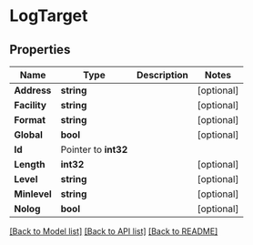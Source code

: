 # LogTarget

## Properties

Name | Type | Description | Notes
------------ | ------------- | ------------- | -------------
**Address** | **string** |  | [optional] 
**Facility** | **string** |  | [optional] 
**Format** | **string** |  | [optional] 
**Global** | **bool** |  | [optional] 
**Id** | Pointer to **int32** |  | 
**Length** | **int32** |  | [optional] 
**Level** | **string** |  | [optional] 
**Minlevel** | **string** |  | [optional] 
**Nolog** | **bool** |  | [optional] 

[[Back to Model list]](../README.md#documentation-for-models) [[Back to API list]](../README.md#documentation-for-api-endpoints) [[Back to README]](../README.md)


